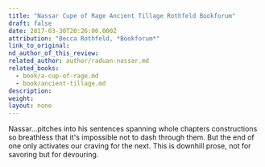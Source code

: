 ```yaml
---
title: "Nassar Cupe of Rage Ancient Tillage Rothfeld Bookforum"
draft: false
date: 2017-03-30T20:26:00.000Z
attribution: "Becca Rothfeld, *Bookforum*"
link_to_original:
nd_author_of_this_review:
related_author: author/raduan-nassar.md
related_books:
  - book/a-cup-of-rage.md
  - book/ancient-tillage.md
description:
weight:
layout: none
---
```

Nassar...pitches into his sentences spanning whole chapters constructions so breathless that it's impossible not to dash through them. But the end of one only activates our craving for the next. This is downhill prose, not for savoring but for devouring.

